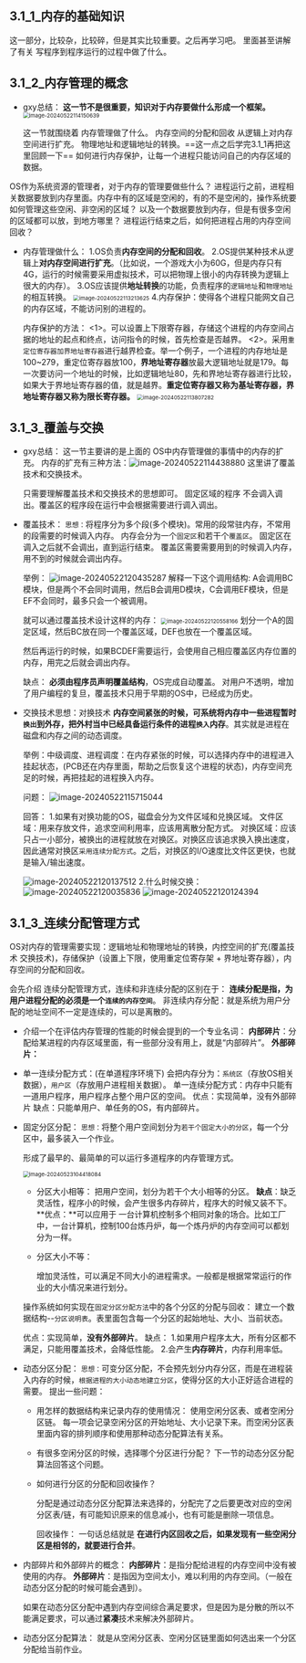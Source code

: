 3.1_1_内存的基础知识
---

这一部分，比较杂，比较碎，但是其实比较重要。之后再学习吧。
里面甚至讲解了有关 写程序到程序运行的过程中做了什么。



3.1_2_内存管理的概念
---

* gxy总结：
  **这一节不是很重要，知识对于内存要做什么形成一个框架。**
  <img src="img/image-20240522114150639.png" alt="image-20240522114150639" style="zoom:67%;" />

  这一节就围绕着 内存管理做了什么。
  内存空间的分配和回收
  从逻辑上对内存空间进行扩充。
  物理地址和逻辑地址的转换。==这一点之后学完3.1_1再把这里回顾一下==
  如何进行内存保护，让每一个进程只能访问自己的内存区域的数据。

OS作为系统资源的管理者，对于内存的管理要做些什么？
进程运行之前，进程相关数据要放到内存里面。内存中有的区域是空闲的，有的不是空闲的，操作系统要如何管理这些空闲、非空闲的区域？
以及一个数据要放到内存，但是有很多空闲的区域都可以放，到地方哪里？
进程运行结束之后，如何把进程占用的内存空间回收？

* 内存管理做什么：
  1.OS负责**内存空间的分配和回收**。
  2.OS提供某种技术从逻辑上**对内存空间进行扩充**。（比如说，一个游戏大小为60G，但是内存只有4G，运行的时候需要采用虚拟技术，可以把物理上很小的内存转换为逻辑上很大的内存）。
  3.OS应该提供**地址转换**的功能，负责程序的`逻辑地址`和`物理地址`的相互转换。
  <img src="img/image-20240522113213625.png" alt="image-20240522113213625" style="zoom:67%;" />
  4.内存保护：使得各个进程只能网文自己的内存区域，不能访问别的进程的。

  内存保护的方法：
  <1>。可以设置上下限寄存器，存储这个进程的内存空间占据的地址的起点和终点，访问指令的时候，首先检查是否越界。
  <2>。采用`重定位寄存器加界地址寄存器`进行越界检查。举一个例子，一个进程的内存地址是100~279，重定位寄存器放100，**界地址寄存器**放最大逻辑地址就是179。每一次要访问一个地址的时候，比如逻辑地址80，先和界地址寄存器进行比较，如果大于界地址寄存器的值，就是越界。**重定位寄存器又称为基址寄存器，界地址寄存器又称为限长寄存器。**
  <img src="img/image-20240522113807282.png" alt="image-20240522113807282" style="zoom:67%;" />





3.1_3_覆盖与交换
---

* gxy总结：
  这一节主要讲的是上面的 OS中内存管理做的事情中的内存的扩充。
  内存的扩充有三种方法：![image-20240522114438880](img/image-20240522114438880.png)
  这里讲了覆盖技术和交换技术。

  只需要理解覆盖技术和交换技术的思想即可。
  固定区域的程序 不会调入调出。覆盖区的程序段在运行中会根据需要进行调入调出。

* 覆盖技术：
  `思想：`将程序分为多个段(多个模块)。常用的段常驻内存，不常用的段需要的时候调入内存。
  内存会分为一个`固定区`和若干个`覆盖区`。
  固定区在调入之后就不会调出，直到运行结束。
  覆盖区需要需要用到的时候调入内存，用不到的时候就会调出内存。

  举例：
   ![image-20240522120435287](img/image-20240522120435287.png)
  解释一下这个调用结构:
  A会调用BC模块，但是两个不会同时调用，然后B会调用D模块，C会调用EF模块，但是EF不会同时，最多只会一个被调用。

  就可以通过覆盖技术设计这样的内存：
  <img src="img/image-20240522120558166.png" alt="image-20240522120558166" style="zoom:67%;" />
  划分一个A的固定区域，然后BC放在同一个覆盖区域，DEF也放在一个覆盖区域。

  然后再运行的时候，如果BCDEF需要运行，会使用自己相应覆盖区内存位置的内存，用完之后就会调出内存。

  缺点：
  **必须由程序员声明覆盖结构**，OS完成自动覆盖。
  对用户不透明，增加了用户编程的复旦，覆盖技术只用于早期的OS中，已经成为历史。

* 交换技术思想：对换技术
  **内存空间紧张的时候，可系统将内存中一些进程暂时`换出`到外存，把外村当中已经具备运行条件的进程`换入`内存**。其实就是进程在磁盘和内存之间的动态调度。

  举例：中级调度、进程调度：在内存紧张的时候，可以选择内存中的进程进入挂起状态，(PCB还在内存里面，帮助之后恢复这个进程的状态)，内存空间充足的时候，再把挂起的进程换入内存。

  问题：
  ![image-20240522115715044](img/image-20240522115715044.png)

  回答：
  1.如果有对换功能的OS，磁盘会分为文件区域和兑换区域。
  文件区域：用来存放文件，追求空间利用率，应该用离散分配方式。
  对换区域：应该只占一小部分，被换出的进程就放在对换区。对换区应该追求换入换出速度，因此通常对换区`采用连续分配方式`。之后，对换区的I/O速度比文件区更快，也就是输入/输出速度。

  ![image-20240522120137512](img/image-20240522120137512.png)
  2.什么时候交换：
  ![image-20240522120035836](img/image-20240522120050544.png)
  ![image-20240522120124394](img/image-20240522120124394.png)



3.1_3_连续分配管理方式
---

OS对内存的管理需要实现：逻辑地址和物理地址的转换，内控空间的扩充(覆盖技术 交换技术)，存储保护（设置上下限，使用重定位寄存架 + 界地址寄存器），内存空间的分配和回收。

会先介绍 连续分配管理方式，连续和非连续分配的区别在于：
**连续分配是指，为用户进程分配的必须是一个`连续的内存空间`**。
非连续内存分配：就是系统为用户分配的地址空间不一定是连续的，可以是离散的。

* 介绍一个在评估内存管理的性能的时候会提到的一个专业名词：
  **内部碎片**：分配给某进程的内存区域里面，有一些部分没有用上，就是“内部碎片”。
  **外部碎片：**

* 单一连续分配方式：(在单道程序环境下)
  会把内存分为：`系统区`（存放OS相关数据），`用户区`（存放用户进程相关数据）。
  单一连续分配方式：内存中只能有一道用户程序，用户程序占整个用户区的空间。
  优点：实现简单，没有外部碎片
  缺点：只能单用户、单任务的OS，有内部碎片。

* 固定分区分配：
  `思想：`将整个用户空间划分为`若干个固定大小的分区`，每一个分区中，最多装入一个作业。

  形成了最早的、最简单的可以运行多道程序的内存管理方式。

  <img src="img/image-20240523104418084.png" alt="image-20240523104418084" style="zoom:67%;" />

  * 分区大小相等：
    把用户空间，划分为若干个大小相等的分区。
    **缺点**：缺乏灵活性，程序小的时候，会产生很多内存碎片，程序大的时候又装不下。
    **优点：**可以应用于 一台计算机控制多个相同对象的场合。比如工厂中，一台计算机，控制100台炼丹炉，每一个炼丹炉的内存空间可以都划分为一样。

  * 分区大小不等：

    增加灵活性，可以满足不同大小的进程需求。一般都是根据常常运行的作业的大小情况来进行划分。


  操作系统如何实现在`固定分区分配方法`中的各个分区的分配与回收：
  建立一个数据结构--`分区说明表`。表里面包含每一个分区的起始地址、大小、当前状态。

  优点：实现简单，**没有外部碎片**。
  缺点：
  1.如果用户程序太大，所有分区都不满足，只能用覆盖技术，会降低性能。
  2.会产生**内存碎片**，内存利用率低。

* 动态分区分配：
  `思想：`可变分区分配，不会预先划分内存分区，而是在进程装入内存的时候，`根据进程的大小动态地建立分区`，使得分区的大小正好适合进程的需要。
  提出一些问题：

  * 用怎样的数据结构来记录内存的使用情况：
    使用空闲分区表、或者空闲分区链。
    每一项会记录空闲分区的开始地址、大小记录下来。而空闲分区表里面内容的排列顺序和使用那种动态分配算法有关系。

  * 有很多空闲分区的时候，选择哪个分区进行分配？
    下一节的动态分区分配算法回答这个问题。

  * 如何进行分区的分配和回收操作？

    分配是通过动态分区分配算法来选择的，分配完了之后要更改对应的空闲分区表/链，有可能知识原来的信息减小，也有可能是删除一项信息。

    回收操作：
    一句话总结就是
    **在进行内区回收之后，如果发现有一些空闲分区是相邻的，就要进行合并**。

* 内部碎片和外部碎片的概念：
  **内部碎片**：是指分配给进程的内存空间中没有被使用的内存。
  **外部碎片**：是指因为空间太小，难以利用的内存空间。（一般在动态分区分配的时候可能会遇到）。

  如果在动态分区分配中遇到内存空间综合满足要求，但是因为是分散的所以不能满足要求，可以通过**紧凑**技术来解决外部碎片。

* 动态分区分配算法：
  就是从空闲分区表、空闲分区链里面如何选出来一个分区分配给当前作业。

